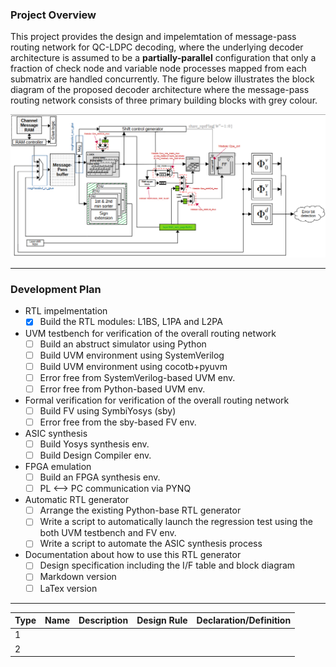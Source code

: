 ### Project Overview

This project provides the design and impelemtation of message-pass routing network for QC-LDPC decoding, where the underlying decoder architecture is assumed to be a **partially-parallel** configuration that only a fraction of check node and variable node processes mapped from each submatrix are handled concurrently. The figure below illustrates the block diagram of the proposed decoder architecture where the message-pass routing network consists of three primary building blocks with grey colour.

![msgPass_route_blockDiagram](figures/msgPass_route_blockDiagram.png)

---

### Development Plan

- RTL impelmentation
  - [x] Build the RTL modules: L1BS, L1PA and L2PA
- UVM testbench for verification of the overall routing network
  - [ ] Build an abstruct simulator using Python 
  - [ ] Build UVM environment using SystemVerilog
  - [ ] Build UVM environment using cocotb+pyuvm
  - [ ] Error free from SystemVerilog-based UVM env.
  - [ ] Error free from Python-based UVM env.
- Formal verification for verification of the overall routing network
  - [ ] Build FV using SymbiYosys (sby)
  - [ ] Error free from the sby-based FV env.
- ASIC synthesis
  - [ ] Build Yosys synthesis env.
  - [ ] Build Design Compiler env.
- FPGA emulation
  - [ ] Build an FPGA synthesis env.
  - [ ] PL <--> PC communication via PYNQ
- Automatic RTL generator
  - [ ] Arrange the existing Python-base RTL generator
  - [ ] Write a script to automatically launch the regression test using the both UVM testbench and FV env.
  - [ ] Write a script to automate the ASIC synthesis process
- Documentation about how to use this RTL generator
  - [ ] Design specification including the I/F table and block diagram 
  - [ ] Markdown version
  - [ ] LaTex version
 
---

| Type  | Name | Description | Design Rule | Declaration/Definition |
| :---   | :--- | :--- | :--- | :--- |
| 1 |  |  |  | |
| 2 |  |  | 
